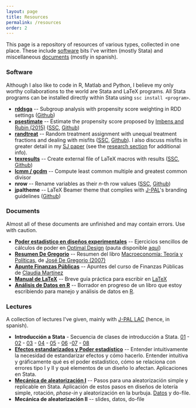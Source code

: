 ```yaml
---
layout: page
title: Resources
permalink: /resources
order: 2
---
```


This page is a repository of resources of various types, collected in one place. These include [software](#software) bits I've written (mostly Stata) and miscellaneous [documents](#documents) (mostly in spanish).


### Software

Although I also like to code in R, Matlab and Python, I believe my only worthy collaborations to the world are Stata and LaTeX programs. All Stata programs can be installed directly within Stata using `ssc install <program>`.

- [**rddsga**](https://gitlab.com/acarril/rddsga/wikis/home) -- Subgroup analysis with propensity score weighting in RDD settings ([Github](https://github.com/acarril/rddsga))
- [**psestimate**]({{site.baseurl}}/posts/psestimate) -- Estimate the propensity score proposed by [Imbens and Rubin (2015)](http://www.cambridge.org/zw/academic/subjects/statistics-probability/statistical-theory-and-methods/causal-inference-statistics-social-and-biomedical-sciences-introduction) ([SSC](https://ideas.repec.org/c/boc/bocode/s458179.html), [Github](https://github.com/acarril/psestimate))
- [**randtreat**]({{site.baseurl}}/posts/randtreat) -- Random treatment assignment with unequal treatment fractions and dealing with misfits ([SSC](https://ideas.repec.org/c/boc/bocode/s458106.html), [Github](https://github.com/acarril/randtreat)). I also discuss misfits in greater detail in my [SJ paper](http://www.stata-journal.com/article.html?article=st0490) (see the [research section](/research) for additional info).
- [**texresults**]({{site.baseurl}}/posts/export-results-latex) -- Create external file of LaTeX macros with results ([SSC](https://ideas.repec.org/c/boc/bocode/s458334.html), [Github](https://github.com/acarril/texresults))
- [**lcmm / gcdm**]({{site.baseurl}}/posts/GCD-LCM) -- Compute least common multiple and greatest common divisor
- **nrow** -- Rename variables as their *n*-th row values ([SSC](https://ideas.repec.org/c/boc/bocode/s458116.html), [Github](https://github.com/acarril/nrow))
- **jpaltheme** -- LaTeX Beamer theme that complies with [J-PAL](https://www.povertyactionlab.org/)'s branding guidelines ([Github](https://github.com/acarril/jpaltheme))

### Documents

Almost all of these documents are unfinished and may contain errors. Use with caution.

- [**Poder estadístico en diseños experimentales**](https://www.dropbox.com/s/s4wvhsi59zqw34c/poder_optimal_design.pdf?dl=0) -- Ejercicios sencillos de cálculos de poder en [Optimal Design](http://hlmsoft.net/od/) (pauta disponible [aquí](https://www.dropbox.com/s/q5l73pjng99fjyz/poder_optimal_design%20-%20pauta.pdf?dl=0))
- [**Resumen De Gregorio**](https://www.dropbox.com/s/o5cj07jpdq0em54/DeGregorioResumen.pdf?dl=0) -- Resumen del libro [Macroeconomía: Teoría y Políticas](http://www.degregorio.cl/pdf/Macroeconomia.pdf), de [José De Gregorio (2007)](http://www.econ.uchile.cl/jdegregorio)
- [**Apunte Finanzas Públicas**](https://www.dropbox.com/s/574qx72wji32tgq/Apuntes%20finanzas%20publicas.pdf?dl=0) -- Apuntes del curso de Finanzas Públicas de [Claudia Martínez](http://economia.uc.cl/profesor/claudia-martinez-a/)
- [**Manual de LaTeX**](https://www.dropbox.com/s/hcz69dj5rrusi9g/manual_latex.pdf?dl=0) -- Breve guía práctica para escribir en [LaTeX](http://tex.stackexchange.com/a/94910/45978)
- [**Análisis de Datos en R**](https://www.dropbox.com/s/at5qtihss4vsme5/ADR.pdf?dl=0) -- Borrador en progreso de un libro que estoy escribiendo para manejo y análisis de datos en [R](https://www.r-project.org/).

### Lectures

A collection of lectures I've given, mainly with [J-PAL LAC](https://www.povertyactionlab.org/LAC) (hence, in spanish).

- **Introducción a Stata** - Secuencia de clases de introducción a Stata. [01](https://www.dropbox.com/s/d253yz7yyfmkhyi/stata_class01.pdf?dl=0) - [02](https://www.dropbox.com/s/5pybvikiiufizgp/stata_class02.pdf?dl=0) - [03](https://www.dropbox.com/s/4pigjntd5zytyeb/stata_class03_vMax.pdf?dl=0) - [04](https://www.dropbox.com/s/jst8u56f46di85c/stata_class04_vMax.pdf?dl=0) - [05](https://www.dropbox.com/s/fef1fmfb2lw3x8t/stata_class05.pdf?dl=0) - [06](https://www.dropbox.com/s/xpod8h8si0cthn1/stata_class06.pdf?dl=0) -[07](https://www.dropbox.com/s/xj8yqxbc4aihgpk/stata_class07_vMax.pdf?dl=0) - [08](https://www.dropbox.com/s/tda1rtwcq0dw43a/stata_class08_vMax.pdf?dl=0)
- [**Efectos estandarizados y Poder estadístico**](https://www.dropbox.com/s/pf4rse155g2yc2f/class_statistical_power.pdf?dl=0) -- Entender intuitivamente la necesidad de estandarizar efectos y cómo hacerlo. Entender intuitiva y gráficamente qué es el poder estadístico, cómo se relaciona con errores tipo I y II y qué elementos de un diseño lo afectan. Aplicaciones en Stata.
- [**Mecánica de aleatorización I**](https://www.dropbox.com/s/aedge51xocm79iv/clase12_slides.pdf?dl=0) -- Pasos para una aleatorización simple y replicable en Stata. Aplicación de estos pasos en diseños de lotería simple, rotación, *phase-in* y aleatorización en la burbuja. [Datos](https://www.dropbox.com/s/juo24v3si088e5x/aerdat5.dta?dl=0) y do-file.
- **Mecánica de aleatorización II** -- slides, datos, do-file
